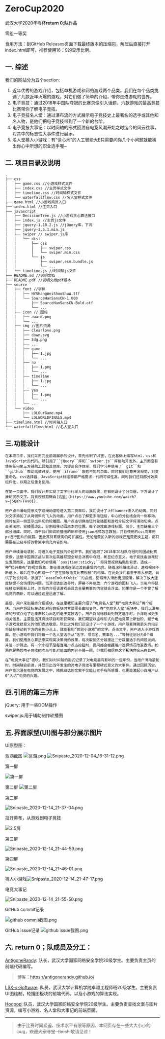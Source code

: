 # ZeroCup2020
武汉大学2020年零杯**return 0;队**作品

零组一等奖

食用方法：到GitHub Releases页面下载最终版本的压缩包，解压后直接打开index.html即可。推荐使用16：9的显示比例。

## 一. 综述

我们的网站分为五个section:

1. 近年优秀的游戏介绍，包括单机游戏和网络游戏两个品类，我们在每个品类挑选了几款近年火爆的游戏，对它们做了简单的介绍，带你走进游戏的世界。
2. 电子竞技：通过2018年中国队夺冠的比赛录像引入话题，六款游戏的最高竞技比赛带你了解电子竞技。
3. 电子竞技名人堂：通过瀑布流的方式展示电子竞技史上最著名的选手或其他知名人物，是他们把电子竞技带到了一个新的台阶。
4. 电子竞技大事记：以时间轴的形式回溯自电竞风潮开始之时迄今的风云往事，对其中的标志性大事件进行展示。
5. 名人堂猜人小游戏：有“读心术”的人工智能大E只需要问你几个小问题就能猜出你心中所想的职业选手喔~

## 二. 项目目录及说明

```txt
.
├── css
│   ├── game.css //小游戏样式文件
│   ├── index.css //主页样式文件
│   ├── timeline.css //时间轴样式文件
│   └── waterfallflow.css //名人堂样式文件
├── game.html //小游戏网页入口
├── index.html //主页入口
├── javascript
│   ├── DecisionTree.js //小游戏贪心算法接口
│   ├── index.js //主页js文件
│   ├── jquery-1.10.2.js //jQuery库，下同
│   ├── jquery-3.5.1.min.js
│   ├── swiper // swiper.js库
│   │   └── dist
│   │       ├── css
│   │       │   ├── swiper.css
│   │       │   └── swiper.min.css
│   │       └── js
│   │           ├── swiper.esm.bundle.js
│   │           └── ...
│   └── timeline.js //时间轴js文件
├── README.md //说明文档
├── README.pdf //说明文档pdf版本
├── source
│   ├── font //字体
│   │   ├── HYShangWeiShouShuW.ttf
│   │   └── SourceHanSansCN-1.000
│   │       ├── SourceHanSansCN-Bold.otf
│   │       └── ...
│   ├── icon // 图标
│   │   ├── award.png
│   │   └── ...
│   ├── img //图片资源
│   │   ├── Clearlove.png
│   │   ├── down.svg
│   │   ├── Edg.png
│   │   ├── ...
│   │   ├── game
│   │   │   ├── 1.jpg
│   │   │   └── ...
│   │   ├── no
│   │   │   ├── 1.png
│   │   │   └── ...
│   │   ├── timeline
│   │   │   ├── 1.jpg
│   │   │   └── ...
│   │   ├── yes
│   │   │   ├── 1.png
│   │   │   └── ...
│   │   └── ...
│   └── video
│       ├── LOLOurGame.mp4
│       └── LOLWORLDFINALS.mp4
├── timeline.html //时间轴入口
└── waterfallflow.html //名人堂入口
```

## 三.功能设计

	在本项目中，我们采用完全前端展示的设计，首先绘制了UI图，在此基础上编写html，css和JavaScript的代码。除引用了``jQuery``库和``swiper.js``库协助开发外，主页面没有使用任何第三方辅助工具和其他库。为提高合作效率，我们学习并使用了``git``和``github``帮助高效开发，使用``iframe``嵌套不同的页面。同时我们注意开发规范，对变量命名、css选择器、JavaScript标准等都严格要求，代码可读性高，同时我们还将部分效果组件化，以期之后重复使用。
	
	在第一页面中，我们设计并实现了文字行行渐入的动画效果，在右侧设计了分页器，下方设计了滑动提示文字。背景视频剪辑自[这里](https://www.youtube.com/watch?v=j5QahFFHv0I).
	
	用户点击滑动提示文字或滑动滚轮进入第二页面后，我们设计了上栏banner渐入的动画，同时对文字添加了从两侧斜向飞入的动画。用户点击了解更多按钮后，中心的分割线会向一侧移动，同时在另一侧显示出斜切的轮播图。用户点击切换按钮时轮播图和游戏介绍文字将滑动切换。点击关闭时，轮播图淡出，分割线移动回原本的位置。每个游戏由游戏标题、简介、主页链接三个部分组成。同时，由于我们斜切轮播图的制作使用json格式包含数据，并且使用的css而非用ps进行图片的裁剪，因此其具有极高的可扩展性。无论是要加入新的游戏还是要更换主题，都只需要在已经写好的骨架中填充内容即可。
	
	用户继续滑动滚轮，将进入电子竞技的介绍环节。我们选取了2018年IG战队夺冠时的团战比赛录像，这是中国赛区战队首次在英雄联盟全球总决赛中夺冠，彰显纪念意义。电子竞技由游戏衍生发展而来，这里我们巧妙使用``position:sticky;``将背景视频粘贴到背景，造成一种“拉开幕布”的视觉假象，象征着游戏逐渐过渡到最后的电竞。随着滚轮继续滑动，游戏视频不断缩小，最后在中心形成一个“正在播放电竞比赛视频”的电脑。在此处我们着重于放大参数，调试了较长时间，添加了``easeInOutCubic``的曲线，使得滑入滑出更加顺滑，解决了放大速度快慢不合情理的问题。当滑动达到边界时，屏幕不再缩放，六个游戏的图标飞入。当用户将鼠标移动到图标上时，对应的介绍该游戏最具含金量赛事的内容就会浮出。如果你是一个不曾了解电竞的萌新，可以通过这里迅速了解。
	
	最后，用户来到最终介绍板块。在这里我们主要介绍了“电竞名人堂”和“电竞大事记”两个板块。当用户将鼠标移动到对应的板块时背景图会由暗变亮。在“电竞名人堂”板块中，我们以瀑布流的形式介绍了近年来较为出名的电子竞技选手，用户将鼠标移动到特定选手时，会浮现出更多相关信息，主要包括其竞技项目和所获荣誉。我们期望以这种形式向把电竞带上新台阶、赋予电子游戏竞技意义的他们表达敬意。除此之外我们还设计了一个小游戏，用户随着弹跳箭头的指示将鼠标移动到下方的金色小点上，就能看到“体验小游戏”的文字。点击文字，用户进入小游戏页面。在小游戏中我们将每一个名人堂选手从“名字、项目名、赛事名...”等特征划分为8个维度，我们使用贪心算法来实现类决策树的效果，每次取能区分最接近二分数量选手的问题发问，并进一步筛选。有一个小细节是每当用户点击按钮时，提问姬会根据用户选择情况改变表情。如果你是熟悉电子竞技的老鸟可能对前面的内容不屑一顾，但我们相信在这个板块你会乐在其中。
	
	在“电竞大事记”板块，我们以时间轴的形式记录了对电竞最有影响的一些年份，当用户滑动滚轮时，时间轴会前进，并显示出当年发生的对电子竞技有里程碑式意义的大事件。通过回顾历史，用户能沉浸在电竞的发展之中，精挑细选的文案不仅能让老手有所感慨，也更能激起小白用户从0“入坑”电竞的兴趣。



## 四.引用的第三方库

jQuery: 用于一些DOM操作

swiper.js:用于辅助制作轮播图

## 五.界面原型(UI)图与部分展示图片

UI原型图：

蓝湖截图
![蓝湖.png](https://i.loli.net/2020/12/04/4ZRj8Xdg3Fw7QAD.png)
![Snipaste_2020-12-04_16-31-12.png](https://i.loli.net/2020/12/04/MN5w7iIez8ZLQGF.png)

第一屏

![第一屏](https://i.loli.net/2020/12/14/EF7UTZ46Wkl29aY.png)

第二屏
![第二屏](https://alipic.lanhuapp.com/xd1dbcd093-8ee1-4735-8153-32c93410a85f?x-oss-process=image/quality,q_lossless/format,webp)

第二屏

![Snipaste_2020-12-14_21-37-04.png](https://i.loli.net/2020/12/14/IdDTxgsSHjZ3fv9.png)

拉开幕布，从游戏到电子竞技

![2.5屏](https://i.loli.net/2020/12/14/FyengA5BOorR9lm.png)

第三屏

![Snipaste_2020-12-14_21-44-59.png](https://i.loli.net/2020/12/14/c1ktQnNeMPDwRAo.png)

第四屏

![Snipaste_2020-12-14_21-46-01.png](https://i.loli.net/2020/12/14/6Vv7FPTkOwlhD8Q.png)

猜人小游戏![Snipaste_2020-12-14_21-47-17.png](https://i.loli.net/2020/12/14/GKT1z6x9jpWbZeh.png)

电竞大事记

![Snipaste_2020-12-14_21-55-50.png](https://i.loli.net/2020/12/14/4aMIjuR6NEeHBlL.png)

GitHub commit记录

![github commit截图.png](https://i.loli.net/2020/12/04/iEVD2yU1n8Y49Ms.png)

GitHub issue记录
![github issue截图.png](https://i.loli.net/2020/12/04/JgzXHICmtanYbG3.png)

## 六. return 0；队成员及分工：

[AntigoneRandy](https://github.com/AntigoneRandy): 队长，武汉大学国家网络安全学院20级学生。主要负责主页的前端代码编写。

> 博客：https://antigonerandy.github.io/ 

[LSX-s-Software](https://github.com/LSX-s-Software): 队员，武汉大学计算机学院卓越工程师班20级学生。主要负责UI图绘制，轮播图板块的前端代码，以及小游戏的算法实现。

[Hoopopi](https://github.com/Hoopopi):队员，武汉大学国家网络安全学院20级学生。主要负责查找文案与图片资源，编写小游戏、名人堂和大事记的前端页面。

---

> 由于比赛时间紧迫、技术水平有限等原因，本网页存在一些大大小小的bug，~~欢迎大家寻宝（bushi~~敬请见谅！
